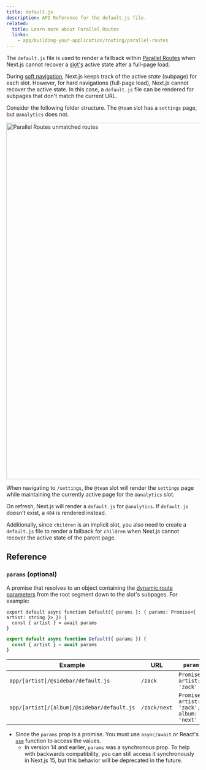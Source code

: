 ```yaml
---
title: default.js
description: API Reference for the default.js file.
related:
  title: Learn more about Parallel Routes
  links:
    - app/building-your-application/routing/parallel-routes
---
```


The `default.js` file is used to render a fallback within [Parallel Routes](/docs/app/building-your-application/routing/parallel-routes) when Next.js cannot recover a [slot's](/docs/app/building-your-application/routing/parallel-routes#slots) active state after a full-page load.

During [soft navigation](/docs/app/building-your-application/routing/linking-and-navigating#5-soft-navigation), Next.js keeps track of the active _state_ (subpage) for each slot. However, for hard navigations (full-page load), Next.js cannot recover the active state. In this case, a `default.js` file can be rendered for subpages that don't match the current URL.

Consider the following folder structure. The `@team` slot has a `settings` page, but `@analytics` does not.

<Image
  alt="Parallel Routes unmatched routes"
  srcLight="/docs/light/parallel-routes-unmatched-routes.png"
  srcDark="/docs/dark/parallel-routes-unmatched-routes.png"
  width="1600"
  height="930"
/>

When navigating to `/settings`, the `@team` slot will render the `settings` page while maintaining the currently active page for the `@analytics` slot.

On refresh, Next.js will render a `default.js` for `@analytics`. If `default.js` doesn't exist, a `404` is rendered instead.

Additionally, since `children` is an implicit slot, you also need to create a `default.js` file to render a fallback for `children` when Next.js cannot recover the active state of the parent page.

## Reference

### `params` (optional)

A promise that resolves to an object containing the [dynamic route parameters](/docs/app/building-your-application/routing/dynamic-routes) from the root segment down to the slot's subpages. For example:

```tsx filename="app/[artist]/@sidebar/default.js" switcher
export default async function Default({ params }: { params: Promise<{ artist: string }> }) {
  const { artist } = await params
}
```

```jsx filename="app/[artist]/@sidebar/default.js" switcher
export default async function Default({ params }) {
  const { artist } = await params
}
```

| Example                                    | URL          | `params`                                     |
| ------------------------------------------ | ------------ | -------------------------------------------- |
| `app/[artist]/@sidebar/default.js`         | `/zack`      | `Promise<{ artist: 'zack' }>`                |
| `app/[artist]/[album]/@sidebar/default.js` | `/zack/next` | `Promise<{ artist: 'zack', album: 'next' }>` |

- Since the `params` prop is a promise. You must use `async/await` or React's [`use`](https://react.dev/reference/react/use) function to access the values.
  - In version 14 and earlier, `params` was a synchronous prop. To help with backwards compatibility, you can still access it synchronously in Next.js 15, but this behavior will be deprecated in the future.
